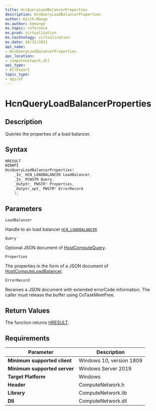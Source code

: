 ```yaml
---
title: HcnQueryLoadBalancerProperties
description: HcnQueryLoadBalancerProperties
author: Keith-Mange
ms.author: kemange
ms.topic: reference
ms.prod: virtualization
ms.technology: virtualization
ms.date: 10/31/2021
api_name:
- HcnQueryLoadBalancerProperties
api_location:
- computenetwork.dll
api_type:
- DllExport
topic_type:
- apiref
---
```

# HcnQueryLoadBalancerProperties

## Description

Queries the properties of a load balancer.

## Syntax

```cpp
HRESULT
WINAPI
HcnQueryLoadBalancerProperties(
    _In_ HCN_LOADBALANCER LoadBalancer,
    _In_ PCWSTR Query,
    _Outptr_ PWSTR* Properties,
    _Outptr_opt_ PWSTR* ErrorRecord
    );
```

## Parameters

`LoadBalancer`

Handle to an load balancer [`HCN_LOADBALANCER`](./HCN_LOADBALANCER.md)

`Query`

Optional JSON document of [HostComputeQuery](./../HNS_Schema.md#HostComputeLoadBalancer).

`Properties`

The properties in the form of a JSON document of [HostComputeLoadBalancer](./../HNS_Schema.md#HostComputeLoadBalancer).

`ErrorRecord`

Receives a JSON document with extended errorCode information. The caller must release the buffer using CoTaskMemFree.

## Return Values

The function returns [HRESULT](./HCNHResult.md).

## Requirements

|Parameter|Description|
|---|---|
| **Minimum supported client** | Windows 10, version 1809 |
| **Minimum supported server** | Windows Server 2019 |
| **Target Platform** | Windows |
| **Header** | ComputeNetwork.h |
| **Library** | ComputeNetwork.lib |
| **Dll** | ComputeNetwork.dll |



